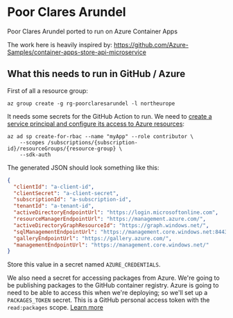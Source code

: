 # Poor Clares Arundel

Poor Clares Arundel ported to run on Azure Container Apps

The work here is heavily inspired by: https://github.com/Azure-Samples/container-apps-store-api-microservice

## What this needs to run in GitHub / Azure

First of all a resource group:

```shell
az group create -g rg-poorclaresarundel -l northeurope
```

It needs some secrets for the GitHub Action to run.  We need to [create a service principal and configure its access to Azure resources](https://docs.microsoft.com/en-us/cli/azure/ad/sp?view=azure-cli-latest#az_ad_sp_create_for_rbac):

```shell
az ad sp create-for-rbac --name "myApp" --role contributor \
    --scopes /subscriptions/{subscription-id}/resourceGroups/{resource-group} \
    --sdk-auth
```

The generated JSON should look something like this:

```json
{
  "clientId": "a-client-id",
  "clientSecret": "a-client-secret",
  "subscriptionId": "a-subscription-id",
  "tenantId": "a-tenant-id",
  "activeDirectoryEndpointUrl": "https://login.microsoftonline.com",
  "resourceManagerEndpointUrl": "https://management.azure.com/",
  "activeDirectoryGraphResourceId": "https://graph.windows.net/",
  "sqlManagementEndpointUrl": "https://management.core.windows.net:8443/",
  "galleryEndpointUrl": "https://gallery.azure.com/",
  "managementEndpointUrl": "https://management.core.windows.net/"
}
```

Store this value in a secret named `AZURE_CREDENTIALS`.

We also need a secret for accessing packages from Azure. We're going to be publishing packages to the GitHub container registry.  Azure is going to need to be able to access this when we're deploying; so we'll set up a `PACKAGES_TOKEN` secret. This is a GitHub personal access token with the `read:packages` scope. [Learn more](https://docs.github.com/en/authentication/keeping-your-account-and-data-secure/creating-a-personal-access-token)
